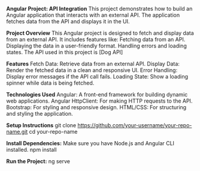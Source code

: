 **Angular Project: API Integration**
This project demonstrates how to build an Angular application that interacts with an external API. The application fetches data from the API and displays it in the UI.

**Project Overview**
This Angular project is designed to fetch and display data from an external API. It includes features like:
Fetching data from an API.
Displaying the data in a user-friendly format.
Handling errors and loading states.
The API used in this project is [Dog API]

**Features**
Fetch Data: Retrieve data from an external API.
Display Data: Render the fetched data in a clean and responsive UI.
Error Handling: Display error messages if the API call fails.
Loading State: Show a loading spinner while data is being fetched.

**Technologies Used**
Angular: A front-end framework for building dynamic web applications.
Angular HttpClient: For making HTTP requests to the API.
Bootstrap: For styling and responsive design.
HTML/CSS: For structuring and styling the application.

**Setup Instructions**
git clone https://github.com/your-username/your-repo-name.git
cd your-repo-name

**Install Dependencies:**
Make sure you have Node.js and Angular CLI installed.
npm install

**Run the Project:**
ng serve


